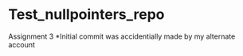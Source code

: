 # Test_nullpointers_repo
Assignment 3
*Initial commit was accidentially made by my alternate account
